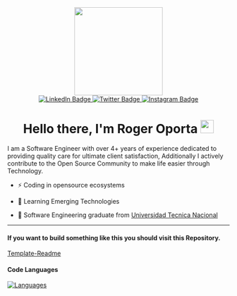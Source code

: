 <div id="header" align="center">
  <img src="https://user-images.githubusercontent.com/31899798/138563190-cbec6947-0b8e-453a-aa54-4e82d73b494e.jpg" width="200"/>
  <div id="badges">
    <a href="https://www.linkedin.com/in/rogeralbp/">
      <img src="https://img.shields.io/badge/LinkedIn-blue?style=for-the-badge&logo=linkedin&logoColor=white" alt="LinkedIn Badge"/>
    </a>
    <a href="https://x.com/oportasensei">
      <img src="https://img.shields.io/badge/Twitter-blue?style=for-the-badge&logo=twitter&logoColor=white" alt="Twitter Badge"/>
    </a>
    <a href="https://instagram.com/rogeralbp">
      <img src="https://img.shields.io/badge/Instagram-blue?style=for-the-badge&logo=instagram&logoColor=white" alt="Instagram Badge"/>
    </a>
  </div>
  <h1>
   Hello there, I'm Roger Oporta
    <img src="https://media.giphy.com/media/hvRJCLFzcasrR4ia7z/giphy.gif" width="30px"/>
  </h1>
</div>

I am a Software Engineer with over 4+ years of experience dedicated to providing quality care for ultimate client satisfaction, Additionally I actively contribute to the Open Source Community to make life easier through Technology.
- :zap: Coding in opensource ecosystems
 
- :telescope: Learning Emerging Technologies
  
- :seedling: Software Engineering graduate from [Universidad Tecnica Nacional](https://www.utn.ac.cr/)


---

#### If you want to build something like this you should visit this Repository.
[Template-Readme](https://github.com/rogeralbp/dinamic-readmecv)

#### Code Languages

[![Languages](https://github-readme-stats.vercel.app/api/top-langs/?username=rogeralbp&layout=compact&show_icons=true&title_color=81a1c0&icon_color=79ff97&text_color=d5dbe6&bg_color=2e3440)](https://github.com/anuraghazra/github-readme-stats)
